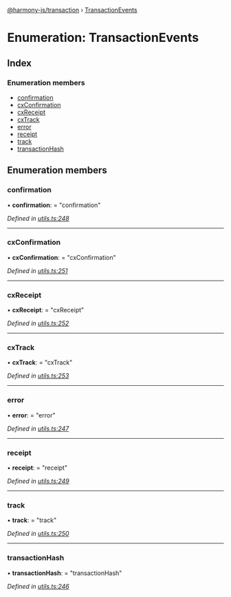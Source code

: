 [@harmony-js/transaction](../globals.md) › [TransactionEvents](transactionevents.md)

# Enumeration: TransactionEvents

## Index

### Enumeration members

* [confirmation](transactionevents.md#confirmation)
* [cxConfirmation](transactionevents.md#cxconfirmation)
* [cxReceipt](transactionevents.md#cxreceipt)
* [cxTrack](transactionevents.md#cxtrack)
* [error](transactionevents.md#error)
* [receipt](transactionevents.md#receipt)
* [track](transactionevents.md#track)
* [transactionHash](transactionevents.md#transactionhash)

## Enumeration members

###  confirmation

• **confirmation**: = "confirmation"

*Defined in [utils.ts:248](https://github.com/FireStack-Lab/Harmony-sdk-core/blob/1e63f5a/packages/harmony-transaction/src/utils.ts#L248)*

___

###  cxConfirmation

• **cxConfirmation**: = "cxConfirmation"

*Defined in [utils.ts:251](https://github.com/FireStack-Lab/Harmony-sdk-core/blob/1e63f5a/packages/harmony-transaction/src/utils.ts#L251)*

___

###  cxReceipt

• **cxReceipt**: = "cxReceipt"

*Defined in [utils.ts:252](https://github.com/FireStack-Lab/Harmony-sdk-core/blob/1e63f5a/packages/harmony-transaction/src/utils.ts#L252)*

___

###  cxTrack

• **cxTrack**: = "cxTrack"

*Defined in [utils.ts:253](https://github.com/FireStack-Lab/Harmony-sdk-core/blob/1e63f5a/packages/harmony-transaction/src/utils.ts#L253)*

___

###  error

• **error**: = "error"

*Defined in [utils.ts:247](https://github.com/FireStack-Lab/Harmony-sdk-core/blob/1e63f5a/packages/harmony-transaction/src/utils.ts#L247)*

___

###  receipt

• **receipt**: = "receipt"

*Defined in [utils.ts:249](https://github.com/FireStack-Lab/Harmony-sdk-core/blob/1e63f5a/packages/harmony-transaction/src/utils.ts#L249)*

___

###  track

• **track**: = "track"

*Defined in [utils.ts:250](https://github.com/FireStack-Lab/Harmony-sdk-core/blob/1e63f5a/packages/harmony-transaction/src/utils.ts#L250)*

___

###  transactionHash

• **transactionHash**: = "transactionHash"

*Defined in [utils.ts:246](https://github.com/FireStack-Lab/Harmony-sdk-core/blob/1e63f5a/packages/harmony-transaction/src/utils.ts#L246)*
